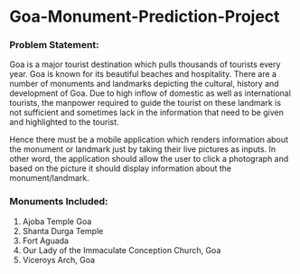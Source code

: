 # Goa-Monument-Prediction-Project


### Problem Statement:

Goa is a major tourist destination which pulls thousands of tourists every year. Goa is known for its beautiful beaches and hospitality. There are a number of monuments and landmarks depicting the cultural, history and development of Goa. Due to high inflow of domestic as well as international tourists, the manpower required to guide the tourist on these landmark is not sufficient and sometimes lack in the information that need to be given and highlighted to the tourist. 

Hence there must be a mobile application which renders information about the monument or landmark just by taking their live pictures as inputs. In other word, the application should allow the user to click a photograph and based on the picture it should display information about the monument/landmark. 

### Monuments Included:

1. Ajoba Temple Goa
2. Shanta Durga Temple
3. Fort Aguada
4. Our Lady of the Immaculate Conception Church, Goa
5. Viceroys Arch, Goa
